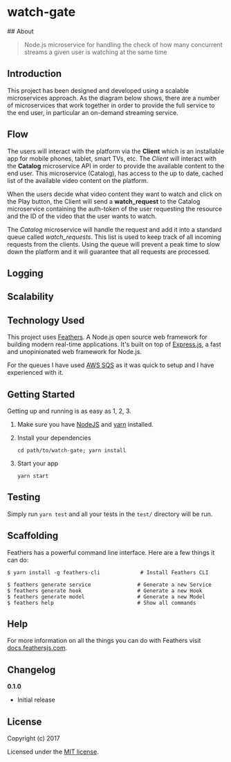 # watch-gate

## About

> Node.js microservice for handling the check of how many concurrent streams a given user is watching at the same time

## Introduction

This project has been designed and developed using a scalable microservices approach. As the diagram below shows, there are a number of microservices that work together in order to provide the full service to the end user, in particular an on-demand streaming service.

## Flow

The users will interact with the platform via the **Client** which is an installable app for mobile phones, tablet, smart TVs, etc. The _Client_ will interact with the **Catalog** microservice API in order to provide the available content to the end user. This microservice (Catalog), has access to the up to date, cached list of the available video content on the platform.

When the users decide what video content they want to watch and click on the Play button, the Client will send a **watch_request** to the Catalog microservice containing the auth-token of the user requesting the resource and the ID of the video that the user wants to watch.

The _Catalog_ microservice will handle the request and add it into a standard queue called _watch_requests_. This list is used to keep track of all incoming requests from the clients. Using the queue will prevent a peak time to slow down the platform and it will guarantee that all requests are processed.


## Logging

## Scalability

## Technology Used

This project uses [Feathers](http://feathersjs.com). A Node.js open source web framework for building modern real-time applications. It's built on top of [Express.js](https://expressjs.com/), a fast and unopinionated web framework for Node.js.

For the queues I have used [AWS SQS](https://aws.amazon.com/sqs/) as it was quick to setup and I have experienced with it.

## Getting Started

Getting up and running is as easy as 1, 2, 3.

1. Make sure you have [NodeJS](https://nodejs.org/) and [yarn](https://www.yarnjs.com/) installed.
2. Install your dependencies

    ```
    cd path/to/watch-gate; yarn install
    ```

3. Start your app

    ```
    yarn start
    ```

## Testing

Simply run `yarn test` and all your tests in the `test/` directory will be run.

## Scaffolding

Feathers has a powerful command line interface. Here are a few things it can do:

```
$ yarn install -g feathers-cli             # Install Feathers CLI

$ feathers generate service               # Generate a new Service
$ feathers generate hook                  # Generate a new Hook
$ feathers generate model                 # Generate a new Model
$ feathers help                           # Show all commands
```

## Help

For more information on all the things you can do with Feathers visit [docs.feathersjs.com](http://docs.feathersjs.com).

## Changelog

__0.1.0__

- Initial release

## License

Copyright (c) 2017

Licensed under the [MIT license](LICENSE).
